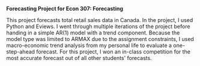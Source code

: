 **Forecasting Project for Econ 307: Forecasting**

This project forecasts total retail sales data in Canada. In the project, I used Python and Eviews. I went through multiple iterations of the project before handing in a simple AR(1) model with a trend component. Because the model type was limited to ARMAX due to the assignment constraints, I used macro-economic trend analysis from my personal life to evaluate a one-step-ahead forecast. For this project, I won an in-class competition for the most accurate forecast out of all other students' forecasts.
